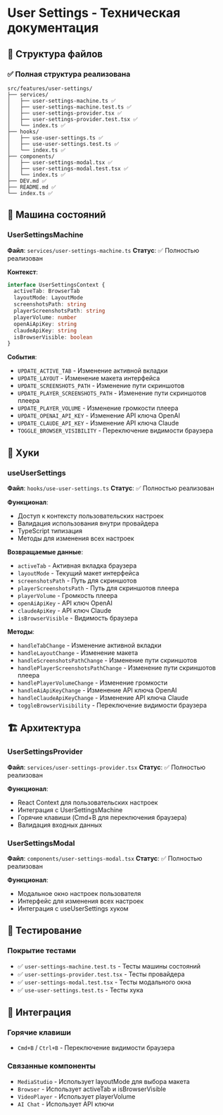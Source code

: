 # User Settings - Техническая документация

## 📁 Структура файлов

### ✅ Полная структура реализована
```
src/features/user-settings/
├── services/
│   ├── user-settings-machine.ts ✅
│   ├── user-settings-machine.test.ts ✅
│   ├── user-settings-provider.tsx ✅
│   ├── user-settings-provider.test.tsx ✅
│   └── index.ts ✅
├── hooks/
│   ├── use-user-settings.ts ✅
│   ├── use-user-settings.test.ts ✅
│   └── index.ts ✅
├── components/
│   ├── user-settings-modal.tsx ✅
│   ├── user-settings-modal.test.tsx ✅
│   └── index.ts ✅
├── DEV.md ✅
├── README.md ✅
└── index.ts ✅
```

## 🔧 Машина состояний

### UserSettingsMachine
**Файл**: `services/user-settings-machine.ts`
**Статус**: ✅ Полностью реализован

**Контекст**:
```typescript
interface UserSettingsContext {
  activeTab: BrowserTab
  layoutMode: LayoutMode
  screenshotsPath: string
  playerScreenshotsPath: string
  playerVolume: number
  openAiApiKey: string
  claudeApiKey: string
  isBrowserVisible: boolean
}
```

**События**:
- `UPDATE_ACTIVE_TAB` - Изменение активной вкладки
- `UPDATE_LAYOUT` - Изменение макета интерфейса
- `UPDATE_SCREENSHOTS_PATH` - Изменение пути скриншотов
- `UPDATE_PLAYER_SCREENSHOTS_PATH` - Изменение пути скриншотов плеера
- `UPDATE_PLAYER_VOLUME` - Изменение громкости плеера
- `UPDATE_OPENAI_API_KEY` - Изменение API ключа OpenAI
- `UPDATE_CLAUDE_API_KEY` - Изменение API ключа Claude
- `TOGGLE_BROWSER_VISIBILITY` - Переключение видимости браузера

## 🎣 Хуки

### useUserSettings
**Файл**: `hooks/use-user-settings.ts`
**Статус**: ✅ Полностью реализован

**Функционал**:
- Доступ к контексту пользовательских настроек
- Валидация использования внутри провайдера
- TypeScript типизация
- Методы для изменения всех настроек

**Возвращаемые данные**:
- `activeTab` - Активная вкладка браузера
- `layoutMode` - Текущий макет интерфейса
- `screenshotsPath` - Путь для скриншотов
- `playerScreenshotsPath` - Путь для скриншотов плеера
- `playerVolume` - Громкость плеера
- `openAiApiKey` - API ключ OpenAI
- `claudeApiKey` - API ключ Claude
- `isBrowserVisible` - Видимость браузера

**Методы**:
- `handleTabChange` - Изменение активной вкладки
- `handleLayoutChange` - Изменение макета
- `handleScreenshotsPathChange` - Изменение пути скриншотов
- `handlePlayerScreenshotsPathChange` - Изменение пути скриншотов плеера
- `handlePlayerVolumeChange` - Изменение громкости
- `handleAiApiKeyChange` - Изменение API ключа OpenAI
- `handleClaudeApiKeyChange` - Изменение API ключа Claude
- `toggleBrowserVisibility` - Переключение видимости браузера

## 🏗️ Архитектура

### UserSettingsProvider
**Файл**: `services/user-settings-provider.tsx`
**Статус**: ✅ Полностью реализован

**Функционал**:
- React Context для пользовательских настроек
- Интеграция с UserSettingsMachine
- Горячие клавиши (Cmd+B для переключения браузера)
- Валидация входных данных

### UserSettingsModal
**Файл**: `components/user-settings-modal.tsx`
**Статус**: ✅ Полностью реализован

**Функционал**:
- Модальное окно настроек пользователя
- Интерфейс для изменения всех настроек
- Интеграция с useUserSettings хуком

## 🧪 Тестирование

### Покрытие тестами
- ✅ `user-settings-machine.test.ts` - Тесты машины состояний
- ✅ `user-settings-provider.test.tsx` - Тесты провайдера
- ✅ `user-settings-modal.test.tsx` - Тесты модального окна
- ✅ `use-user-settings.test.ts` - Тесты хука

## 🔗 Интеграция

### Горячие клавиши
- `Cmd+B` / `Ctrl+B` - Переключение видимости браузера

### Связанные компоненты
- `MediaStudio` - Использует layoutMode для выбора макета
- `Browser` - Использует activeTab и isBrowserVisible
- `VideoPlayer` - Использует playerVolume
- `AI Chat` - Использует API ключи

